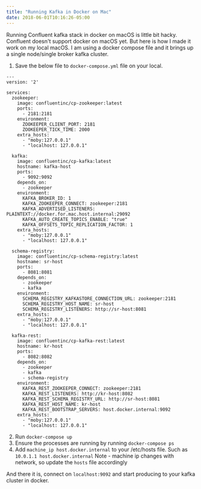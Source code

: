 ```yaml
---
title: "Running Kafka in Docker on Mac"
date: 2018-06-01T10:16:26-05:00
---
```


Running Confluent kafka stack in docker on macOS is little bit hacky. Confluent doesn't support docker on macOS yet. 
But here is how I made it work on my local macOS. I am using a docker compose file and it brings up a single node/single broker kafka cluster.

1. Save the below file to `docker-compose.yml` file on your local.

```
---
version: '2'

services:
  zookeeper:
    image: confluentinc/cp-zookeeper:latest
    ports:
      - 2181:2181
    environment:
      ZOOKEEPER_CLIENT_PORT: 2181
      ZOOKEEPER_TICK_TIME: 2000
    extra_hosts:
      - "moby:127.0.0.1"
      - "localhost: 127.0.0.1"

  kafka:
    image: confluentinc/cp-kafka:latest
    hostname: kafka-host
    ports:
      - 9092:9092
    depends_on:
      - zookeeper
    environment:
      KAFKA_BROKER_ID: 1
      KAFKA_ZOOKEEPER_CONNECT: zookeeper:2181
      KAFKA_ADVERTISED_LISTENERS: PLAINTEXT://docker.for.mac.host.internal:29092
      KAFKA_AUTO_CREATE_TOPICS_ENABLE: "true"
      KAFKA_OFFSETS_TOPIC_REPLICATION_FACTOR: 1
    extra_hosts:
      - "moby:127.0.0.1"
      - "localhost: 127.0.0.1"

  schema-registry:
    image: confluentinc/cp-schema-registry:latest
    hostname: sr-host
    ports:
      - 8081:8081
    depends_on:
      - zookeeper
      - kafka
    environment:
      SCHEMA_REGISTRY_KAFKASTORE_CONNECTION_URL: zookeeper:2181
      SCHEMA_REGISTRY_HOST_NAME: sr-host
      SCHEMA_REGISTRY_LISTENERS: http://sr-host:8081
    extra_hosts:
      - "moby:127.0.0.1"
      - "localhost: 127.0.0.1"

  kafka-rest:
    image: confluentinc/cp-kafka-rest:latest
    hostname: kr-host
    ports:
      - 8082:8082
    depends_on:
      - zookeeper
      - kafka
      - schema-registry
    environment:
      KAFKA_REST_ZOOKEEPER_CONNECT: zookeeper:2181
      KAFKA_REST_LISTENERS: http://kr-host:8082
      KAFKA_REST_SCHEMA_REGISTRY_URL: http://sr-host:8081
      KAFKA_REST_HOST_NAME: kr-host
      KAFKA_REST_BOOTSTRAP_SERVERS: host.docker.internal:9092
    extra_hosts:
      - "moby:127.0.0.1"
      - "localhost: 127.0.0.1"
```

2. Run `docker-compose up`
3. Ensure the processes are running by running `docker-compose ps`
4. Add `machine_ip host.docker.internal` to your /etc/hosts file. Such as `10.0.1.1 host.docker.internal`
Note - machine ip changes with network, so update the `hosts` file accordingly

And there it is, connect on `localhost:9092` and start producing to your kafka cluster in docker.
